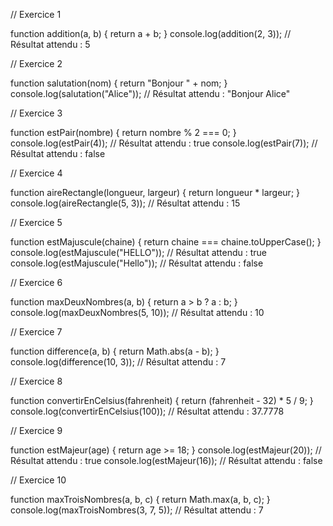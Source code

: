 // Exercice 1

function addition(a, b) {
return a + b;
}
console.log(addition(2, 3)); // Résultat attendu : 5

// Exercice 2

function salutation(nom) {
return "Bonjour " + nom;
}
console.log(salutation("Alice")); // Résultat attendu : "Bonjour Alice"

// Exercice 3

function estPair(nombre) {
return nombre % 2 === 0;
}
console.log(estPair(4)); // Résultat attendu : true
console.log(estPair(7)); // Résultat attendu : false

// Exercice 4

function aireRectangle(longueur, largeur) {
return longueur \* largeur;
}
console.log(aireRectangle(5, 3)); // Résultat attendu : 15

// Exercice 5

function estMajuscule(chaine) {
return chaine === chaine.toUpperCase();
}
console.log(estMajuscule("HELLO")); // Résultat attendu : true
console.log(estMajuscule("Hello")); // Résultat attendu : false

// Exercice 6

function maxDeuxNombres(a, b) {
return a > b ? a : b;
}
console.log(maxDeuxNombres(5, 10)); // Résultat attendu : 10

// Exercice 7

function difference(a, b) {
return Math.abs(a - b);
}
console.log(difference(10, 3)); // Résultat attendu : 7

// Exercice 8

function convertirEnCelsius(fahrenheit) {
return (fahrenheit - 32) \* 5 / 9;
}
console.log(convertirEnCelsius(100)); // Résultat attendu : 37.7778

// Exercice 9

function estMajeur(age) {
return age >= 18;
}
console.log(estMajeur(20)); // Résultat attendu : true
console.log(estMajeur(16)); // Résultat attendu : false

// Exercice 10

function maxTroisNombres(a, b, c) {
return Math.max(a, b, c);
}
console.log(maxTroisNombres(3, 7, 5)); // Résultat attendu : 7
